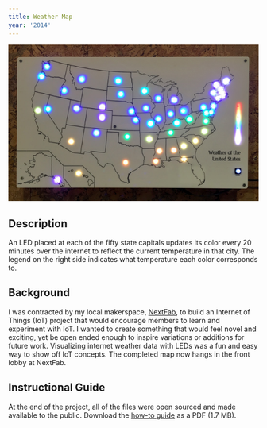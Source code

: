 ```yaml
---
title: Weather Map
year: '2014'
---
```


![Final weather map](/projects/weather-map/weathermap.jpg)

## Description ##

An LED placed at each of the fifty state capitals updates its color every 20 minutes over the internet to reflect the current temperature in that city. The legend on the right side indicates what temperature each color corresponds to.

## Background ##

I was contracted by my local makerspace, <a target="_blank" rel="noopener noreferrer" href="https://nextfab.com/">NextFab</a>, to build an Internet of Things (IoT) project that would encourage members to learn and experiment with IoT. I wanted to create something that would feel novel and exciting, yet be open ended enough to inspire variations or additions for future work. Visualizing internet weather data with LEDs was a fun and easy way to show off IoT concepts. The completed map now hangs in the front lobby at NextFab.

## Instructional Guide ##

At the end of the project, all of the files were open sourced and made available to the public. Download the <a target="_blank" rel="noopener noreferrer" href="/projects/weather-map/BBBWeatherVisualizerInstructions.pdf">how-to guide</a> as a PDF (1.7 MB).
